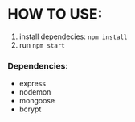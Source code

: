 # HOW TO USE:
1. install dependecies:
```npm install```
2. run
```npm start```


### Dependencies:
- express
- nodemon
- mongoose
- bcrypt


